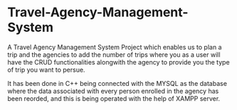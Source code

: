 # Travel-Agency-Management-System
A Travel Agency Management System Project which enables us to plan a trip and the agencies to add the number of trips where you as a user 
will have the CRUD functionalities alongwith the agency  to provide you the type of trip you want to persue.

It has been done in C++ being connected with the MYSQL as the database where the data associated with every person enrolled in the agency has been reorded,
and this is being operated with the help of XAMPP server. 
